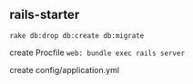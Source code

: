 ## rails-starter

`rake db:drop db:create db:migrate`

create Procfile
`web: bundle exec rails server`

create config/application.yml
